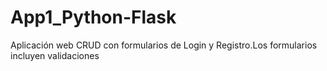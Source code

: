 # App1_Python-Flask
Aplicación web CRUD con formularios de Login y Registro.Los formularios incluyen validaciones
